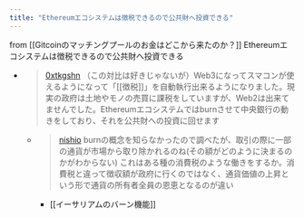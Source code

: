 ```yaml
---
title: "Ethereumエコシステムは徴税できるので公共財へ投資できる"
---
```


from [[Gitcoinのマッチングプールのお金はどこから来たのか？]]
Ethereumエコシステムは徴税できるので公共財へ投資できる
- > [0xtkgshn](https://twitter.com/0xtkgshn/status/1646388483693645826) （この対比は好きじゃないが）Web3になってスマコンが使えるようになって「[[徴税]]」を自動執行出来るようになりました。現実の政府は土地やモノの売買に課税をしていますが、Web2は出来てませんでした。Ethereumエコシステムではburnさせて中央銀行の動きをしており、それを公共財への投資に回せます
    - > [nishio](https://twitter.com/nishio/status/1646391217499013120) burnの概念を知らなかったので調べたが、取引の際に一部の通貨が市場から取り除かれるのね(その額がどのように決まるのかがわからない) これはある種の消費税のような働きをするか。消費税と違って徴収額が政府に行くのではなく、通貨価値の上昇という形で通貨の所有者全員の恩恵となるのが違い
        - [[イーサリアムのバーン機能]]

